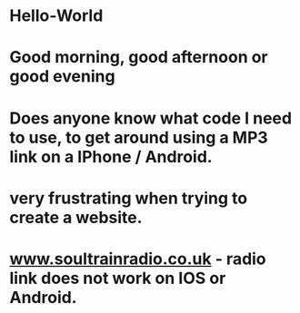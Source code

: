# Hello-World
# Good morning, good afternoon or good evening
# Does anyone know what code I need to use, to get around using a MP3 link on a IPhone / Android.
# very frustrating when trying to create a website.
# www.soultrainradio.co.uk - radio link does not work on IOS or Android.
